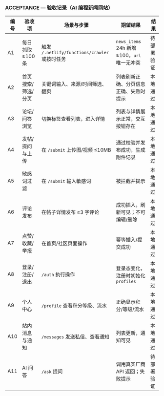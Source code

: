 ### ACCEPTANCE — 验收记录（AI 编程新闻网站）

| 编号 | 验收项             | 场景与步骤                                    | 期望结果                                     | 结果       |
| ---- | ------------------ | --------------------------------------------- | -------------------------------------------- | ---------- |
| A1   | 每日抓取 ≥100 条   | 触发 `/.netlify/functions/crawler` 或按时任务 | `news_items` 24h 新增 ≥100，`url` 唯一无冲突 | 待部署验证 |
| A2   | 首页搜索/筛选/分页 | 关键词输入、来源/时间筛选、翻页               | 列表刷新正确、分页信息正确、失败时提示       | 本地通过   |
| A3   | 论坛/问答浏览      | 切换标签查看列表，进入详情                    | 列表与详情展示正常，交互按钮存在             | 本地通过   |
| A4   | 发帖/提问与上传    | 在 `/submit` 上传图/视频 ≤10MB                | 通过校验并发布成功，生成附件记录             | 本地通过   |
| A5   | 敏感词过滤         | 在 `/submit` 输入敏感词                       | 被拦截并提示                                 | 本地通过   |
| A6   | 评论发布           | 在帖子详情发布 ≥3 字评论                      | 成功插入，刷新可见；不可编辑/删除            | 本地通过   |
| A7   | 点赞/收藏/举报     | 在首页/社区页面操作                           | 幂等插入/提交成功                            | 本地通过   |
| A8   | 登录/注册/退出     | `/auth` 执行操作                              | 登录态变化，注册时初始化 `profiles`          | 本地通过   |
| A9   | 个人中心           | `/profile` 查看积分等级、流水                 | 正确显示积分/等级/流水                       | 本地通过   |
| A10  | 站内消息与通知     | `/messages` 发送私信、查看通知                | 列表更新，通知可见                           | 本地通过   |
| A11  | AI 问答            | `/ask` 提问                                   | 调用真实厂商 API 返回；失败提示              | 待部署验证 |
